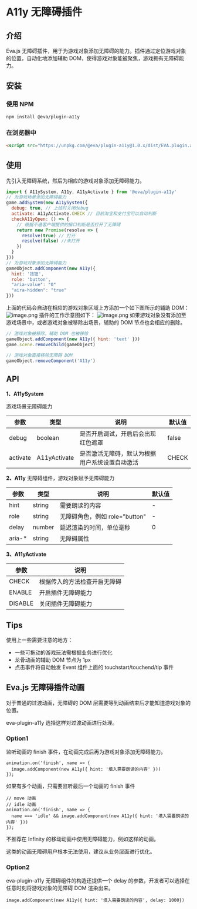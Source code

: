 # A11y 无障碍插件

## 介绍

Eva.js 无障碍插件，用于为游戏对象添加无障碍的能力。插件通过定位游戏对象的位置，自动化地添加辅助 DOM，使得游戏对象能被聚焦，游戏拥有无障碍能力。

## 安装

### 使用 NPM
```bash
npm install @eva/plugin-a11y
```

### 在浏览器中
```html
<script src="https://unpkg.com/@eva/plugin-a11y@1.0.x/dist/EVA.plugin.a11y.min.js"></script>
```

## 使用

先引入无障碍系统，然后为相应的游戏对象添加无障碍能力。

```js
import { A11ySystem, A11y, A11yActivate } from '@eva/plugin-a11y'
// 为游戏场景添加无障碍能力
game.addSystem(new A11ySystem({
  debug: true, // 上线时关闭debug
  activate: A11yActivate.CHECK // 目前淘宝和支付宝可以自动判断
  checkA11yOpen: () => {
    // 根据不通客户端提供的接口判断是否打开了无障碍
    return new Promise(resolve => {
      resolve(true) // 打开
      resolve(false) //未打开
    })
  }
}))
// 为游戏对象添加无障碍能力
gameObject.addComponent(new A11y({
  hint: '按钮',
  role: 'button',
  "aria-value": "0"
  "aira-hidden": "true"
}))
```

上面的代码会自动在相应的游戏对象区域上方添加一个如下图所示的辅助 DOM：
![image.png](https://gw.alicdn.com/imgextra/i4/O1CN01I2uBms1Lvq6GBg6Bo_!!6000000001362-2-tps-2098-734.png)
插件的工作示意图如下：
![image.png](https://gw.alicdn.com/imgextra/i2/O1CN01gGe3CS1i5Ntv1ztfE_!!6000000004361-2-tps-3332-1700.png)
如果游戏对象没有添加至游戏场景中，或者游戏对象被移除出场景，辅助的 DOM 节点也会相应的删除。

```js
// 游戏对象被移除，辅助 DOM 也被移除
gameObject.addComponent(new A11y({ hint: 'text' }))
game.scene.removeChild(gameObject)

// 游戏对象直接移除无障碍 DOM
gameObject.removeComponent('A11y')
```

## API

**1、A11ySystem**

游戏场景无障碍能力

| 参数     | 类型         | 说明                                           | 默认值 |
| -------- | ------------ | ---------------------------------------------- | ------ |
| debug    | boolean      | 是否开启调试，开启后会出现红色遮罩             | false  |
| activate | A11yActivate | 是否激活无障碍，默认为根据用户系统设置自动激活 | CHECK  |

**2、A11y**
无障碍组件，游戏对象赋予无障碍能力

| 参数    | 类型   | 说明                           | 默认值 |
| ------- | ------ | ------------------------------ | ------ |
| hint    | string | 需要朗读的内容                 | -      |
| role    | string | 无障碍角色，例如 role="button" | -      |
| delay   | number | 延迟渲染的时间，单位毫秒       | 0      |
| aria-\* | string | 无障碍属性                     |        |

**3、A11yActivate**

| 参数    | 说明                         |
| ------- | ---------------------------- |
| CHECK   | 根据传入的方法检查开启无障碍 |
| ENABLE  | 开启插件无障碍能力           |
| DISABLE | 关闭插件无障碍能力           |

## Tips

使用上一些需要注意的地方：

- 一些可拖动的游戏玩法需根据业务进行优化
- 龙骨动画的辅助 DOM 节点为 1px
- 点击事件将自动触发 Event 组件上面的 touchstart/touchend/tip 事件

## Eva.js 无障碍插件动画

对于普通的过渡动画，无障碍的 DOM 层需要等到动画结束后才能知道游戏对象的位置。

eva-plugin-a11y 选择这样对过渡动画进行处理。

### Option1

监听动画的 finish 事件，在动画完成后再为游戏对象添加无障碍能力。

```
animation.on('finish', name => {
  image.addComponent(new A11y({ hint: '填入需要朗读的内容' }))
});
```

如果有多个动画，只需要监听最后一个动画的 finish 事件

```
// move 动画
// idle 动画
animation.on('finish', name => {
  name === 'idle' && image.addComponent(new A11y({ hint: '填入需要朗读的内容' }))
});
```

不推荐在 Infinity 的移动动画中使用无障碍能力，例如这样的动画。

这类的动画无障碍用户根本无法使用，建议从业务层面进行优化。

### Option2

eva-plugin-a11y 无障碍组件的构造还提供一个 delay 的参数，开发者可以选择在任意时刻将游戏对象的无障碍 DOM 渲染出来。

```
image.addComponent(new A11y({ hint: '填入需要朗读的内容', delay: 1000})
```

<br/>
<br/>
<br/>
<br/>
<br/>
